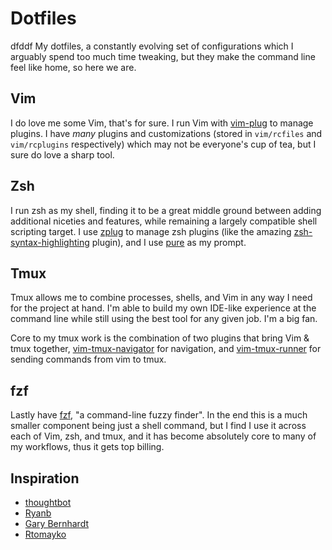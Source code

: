 Dotfiles
========
dfddf
My dotfiles, a constantly evolving set of configurations which I arguably spend
too much time tweaking, but they make the command line feel like home, so here
we are.

Vim
---

I do love me some Vim, that's for sure. I run Vim with [vim-plug][] to manage
plugins. I have _many_ plugins and customizations (stored in `vim/rcfiles` and
`vim/rcplugins` respectively) which may not be everyone's cup of tea, but I sure
do love a sharp tool.

[vim-plug]: https://github.com/junegunn/vim-plug


Zsh
---

I run zsh as my shell, finding it to be a great middle ground between adding
additional niceties and features, while remaining a largely compatible shell
scripting target. I use [zplug][] to manage zsh plugins (like the amazing
[zsh-syntax-highlighting][] plugin), and I use [pure][] as my prompt.

[zplug]: https://github.com/zplug/zplug
[zsh-syntax-highlighting]: https://github.com/zsh-users/zsh-syntax-highlighting
[pure]: https://github.com/sindresorhus/pure


Tmux
----

Tmux allows me to combine processes, shells, and Vim in any way I need for the
project at hand. I'm able to build my own IDE-like experience at the command
line while still using the best tool for any given job. I'm a big fan.

Core to my tmux work is the combination of two plugins that bring Vim & tmux
together, [vim-tmux-navigator][] for navigation, and [vim-tmux-runner][] for
sending commands from vim to tmux.

[vim-tmux-navigator]: https://github.com/christoomey/vim-tmux-navigator
[vim-tmux-runner]: https://github.com/christoomey/vim-tmux-runner


fzf
---

Lastly have [fzf][], "a command-line fuzzy finder". In the end this is a much
smaller component being just a shell command, but I find I use it across each of
Vim, zsh, and tmux, and it has become absolutely core to many of my workflows,
thus it gets top billing.

[fzf]: https://github.com/junegunn/fzf

Inspiration
-----------

- [thoughtbot](https://github.com/thoughtbot/dotfiles)
- [Ryanb](https://github.com/ryanb/dotfiles)
- [Gary Bernhardt](https://github.com/garybernhardt/dotfiles)
- [Rtomayko](https://github.com/rtomayko/dotfiles)
